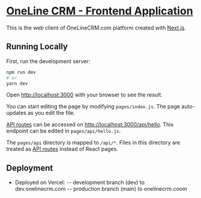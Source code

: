 # [OneLine CRM - Frontend Application](onelinecrm.com)


This is the web client of OneLineCRM.com platform created with [Next.js](https://nextjs.org/).

## Running Locally
First, run the development server:

```bash
npm run dev
# or
yarn dev
```

Open [http://localhost:3000](http://localhost:3000) with your browser to see the result.

You can start editing the page by modifying `pages/index.js`. The page auto-updates as you edit the file.

[API routes](https://nextjs.org/docs/api-routes/introduction) can be accessed on [http://localhost:3000/api/hello](http://localhost:3000/api/hello). This endpoint can be edited in `pages/api/hello.js`.

The `pages/api` directory is mapped to `/api/*`. Files in this directory are treated as [API routes](https://nextjs.org/docs/api-routes/introduction) instead of React pages.


## Deployment

- Deployed on Vercel:
-- development branch (dev) to dev.onelinecrm.com
-- production branch (main) to onelinecrm.coom